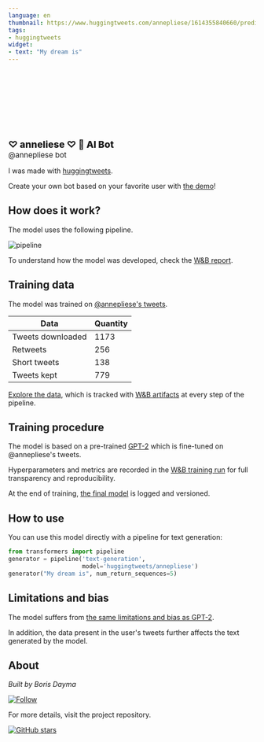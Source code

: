 ```yaml
---
language: en
thumbnail: https://www.huggingtweets.com/annepliese/1614355840660/predictions.png
tags:
- huggingtweets
widget:
- text: "My dream is"
---
```


<div>
<div style="width: 132px; height:132px; border-radius: 50%; background-size: cover; background-image: url('https://pbs.twimg.com/profile_images/1362547638919442435/emFneWlj_400x400.jpg')">
</div>
<div style="margin-top: 8px; font-size: 19px; font-weight: 800">♡ anneliese ♡ 🤖 AI Bot </div>
<div style="font-size: 15px">@annepliese bot</div>
</div>

I was made with [huggingtweets](https://github.com/borisdayma/huggingtweets).

Create your own bot based on your favorite user with [the demo](https://colab.research.google.com/github/borisdayma/huggingtweets/blob/master/huggingtweets-demo.ipynb)!

## How does it work?

The model uses the following pipeline.

![pipeline](https://github.com/borisdayma/huggingtweets/blob/master/img/pipeline.png?raw=true)

To understand how the model was developed, check the [W&B report](https://app.wandb.ai/wandb/huggingtweets/reports/HuggingTweets-Train-a-model-to-generate-tweets--VmlldzoxMTY5MjI).

## Training data

The model was trained on [@annepliese's tweets](https://twitter.com/annepliese).

| Data | Quantity |
| --- | --- |
| Tweets downloaded | 1173 |
| Retweets | 256 |
| Short tweets | 138 |
| Tweets kept | 779 |

[Explore the data](https://wandb.ai/wandb/huggingtweets/runs/1eyoidqu/artifacts), which is tracked with [W&B artifacts](https://docs.wandb.com/artifacts) at every step of the pipeline.

## Training procedure

The model is based on a pre-trained [GPT-2](https://huggingface.co/gpt2) which is fine-tuned on @annepliese's tweets.

Hyperparameters and metrics are recorded in the [W&B training run](https://wandb.ai/wandb/huggingtweets/runs/1vex6b74) for full transparency and reproducibility.

At the end of training, [the final model](https://wandb.ai/wandb/huggingtweets/runs/1vex6b74/artifacts) is logged and versioned.

## How to use

You can use this model directly with a pipeline for text generation:

```python
from transformers import pipeline
generator = pipeline('text-generation',
                     model='huggingtweets/annepliese')
generator("My dream is", num_return_sequences=5)
```

## Limitations and bias

The model suffers from [the same limitations and bias as GPT-2](https://huggingface.co/gpt2#limitations-and-bias).

In addition, the data present in the user's tweets further affects the text generated by the model.

## About

*Built by Boris Dayma*

[![Follow](https://img.shields.io/twitter/follow/borisdayma?style=social)](https://twitter.com/intent/follow?screen_name=borisdayma)

For more details, visit the project repository.

[![GitHub stars](https://img.shields.io/github/stars/borisdayma/huggingtweets?style=social)](https://github.com/borisdayma/huggingtweets)
